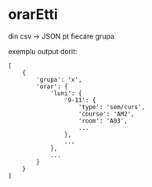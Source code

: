 # orarEtti
din csv -> JSON pt fiecare grupa

exemplu output dorit:

```
[   
    {
        'grupa': 'x',
        'orar': {
            'luni': {
                '9-11': {
                    'type': 'sem/curs',
                    'course': 'AM2',
                    'room': 'A03',
                    ...
                },
                ...
            },
            ...
        }
    }
]
```